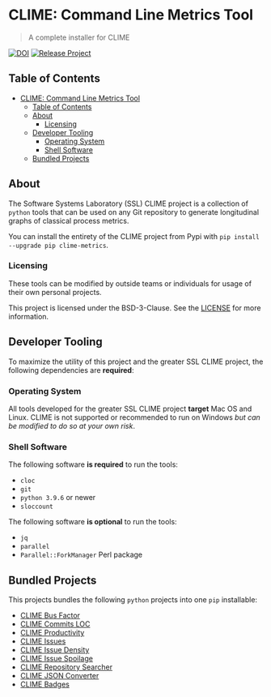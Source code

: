 # CLIME: Command Line Metrics Tool

> A complete installer for CLIME

[![DOI](https://zenodo.org/badge/DOI/10.5281/zenodo.6477789.svg)](https://doi.org/10.5281/zenodo.6477789)
[![Release Project](https://github.com/SoftwareSystemsLaboratory/clime/actions/workflows/release.yml/badge.svg)](https://github.com/SoftwareSystemsLaboratory/clime/actions/workflows/release.yml)

## Table of Contents

- [CLIME: Command Line Metrics Tool](#clime-command-line-metrics-tool)
  - [Table of Contents](#table-of-contents)
  - [About](#about)
    - [Licensing](#licensing)
  - [Developer Tooling](#developer-tooling)
    - [Operating System](#operating-system)
    - [Shell Software](#shell-software)
  - [Bundled Projects](#bundled-projects)

## About

The Software Systems Laboratory (SSL) CLIME project is a collection of `python` tools that can be used on any Git repository to generate longitudinal graphs of classical process metrics.

You can install the entirety of the CLIME project from Pypi with `pip install --upgrade pip clime-metrics`.

### Licensing

These tools can be modified by outside teams or individuals for usage of their own personal projects.

This project is licensed under the BSD-3-Clause. See the [LICENSE](LICENSE) for more information.

## Developer Tooling

To maximize the utility of this project and the greater SSL CLIME project, the following dependencies are **required**:

### Operating System

All tools developed for the greater SSL CLIME project **target** Mac OS and Linux. CLIME is not supported or recommended to run on Windows *but can be modified to do so at your own risk*.

### Shell Software

The following software **is required** to run the tools:

- `cloc`
- `git`
- `python 3.9.6` or newer
- `sloccount`

The following software **is optional** to run the tools:

- `jq`
- `parallel`
- `Parallel::ForkManager` Perl package

## Bundled Projects

This projects bundles the following `python` projects into one `pip` installable:

- [CLIME Bus Factor](https://github.com/SoftwareSystemsLaboratory/clime-git-bus-factor)
- [CLIME Commits LOC](https://github.com/SoftwareSystemsLaboratory/clime-git-commits-loc)
- [CLIME Productivity](https://github.com/SoftwareSystemsLaboratory/clime-git-productivity)
- [CLIME Issues](https://github.com/SoftwareSystemsLaboratory/clime-github-issues)
- [CLIME Issue Density](https://github.com/SoftwareSystemsLaboratory/clime-github-issue-density)
- [CLIME Issue Spoilage](https://github.com/SoftwareSystemsLaboratory/clime-github-issue-spoilage)
- [CLIME Repository Searcher](https://github.com/SoftwareSystemsLaboratory/clime-github-repository-searcher)
- [CLIME JSON Converter](https://github.com/SoftwareSystemsLaboratory/clime-json-converter)
- [CLIME Badges](https://github.com/SoftwareSystemsLaboratory/clime-badges)
